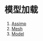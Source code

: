 # 模型加载
1. [Assimp](https://github.com/shenyuanluo/LearnOpenGL/tree/master/Ch03_ModelLoading/Sec01_Assimp)
2. [Mesh](https://github.com/shenyuanluo/LearnOpenGL/tree/master/Ch03_ModelLoading/Sec02_Mesh)
3. [Model](https://github.com/shenyuanluo/LearnOpenGL/tree/master/Ch03_ModelLoading/Sec03_Model)

